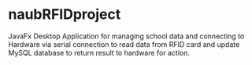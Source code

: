 # naubRFIDproject

JavaFx Desktop Application for managing school data and connecting 
to Hardware via serial connection to read data from RFID card and update 
MySQL database to return result to hardware for action.
